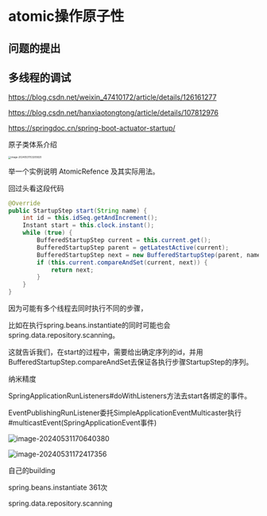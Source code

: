# atomic操作原子性

## 问题的提出

## 多线程的调试

https://blog.csdn.net/weixin_47410172/article/details/126161277

https://blog.csdn.net/hanxiaotongtong/article/details/107812976

https://springdoc.cn/spring-boot-actuator-startup/

原子类体系介绍

<img src="D:\picGo\images\image-20240531153205820.png" alt="image-20240531153205820" style="zoom:33%;" />

举一个实例说明 AtomicRefence 及其实际用法。

回过头看这段代码

```java
@Override
public StartupStep start(String name) {
    int id = this.idSeq.getAndIncrement();
    Instant start = this.clock.instant();
    while (true) {
        BufferedStartupStep current = this.current.get();
        BufferedStartupStep parent = getLatestActive(current);
        BufferedStartupStep next = new BufferedStartupStep(parent, name, id, start, this::record);
        if (this.current.compareAndSet(current, next)) {
            return next;
        }
    }
}
```

因为可能有多个线程去同时执行不同的步骤，

比如在执行spring.beans.instantiate的同时可能也会spring.data.repository.scanning。

这就告诉我们，在start的过程中，需要给出确定序列的id，并用BufferedStartupStep.compareAndSet去保证各执行步骤StartupStep的序列。



纳米精度

SpringApplicationRunListeners#doWithListeners方法去start各绑定的事件。



EventPublishingRunListener委托SimpleApplicationEventMulticaster执行#multicastEvent(SpringApplicationEvent事件)

![image-20240531170640380](D:\picGo\images\image-20240531170640380.png)







![image-20240531172417356](D:\picGo\images\image-20240531172417356.png)



自己的building

spring.beans.instantiate 361次

spring.data.repository.scanning

